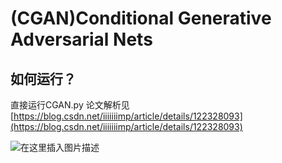 # (CGAN)Conditional Generative Adversarial Nets
## 如何运行？
直接运行CGAN.py
论文解析见[https://blog.csdn.net/iiiiiiimp/article/details/122328093](https://blog.csdn.net/iiiiiiimp/article/details/122328093)

![在这里插入图片描述](https://img-blog.csdnimg.cn/238e2694805c46268b23d0e454ed8477.png?x-oss-process=image/watermark,type_d3F5LXplbmhlaQ,shadow_50,text_Q1NETiBAaWlpaWlpaW1w,size_10,color_FFFFFF,t_70,g_se,x_16)
